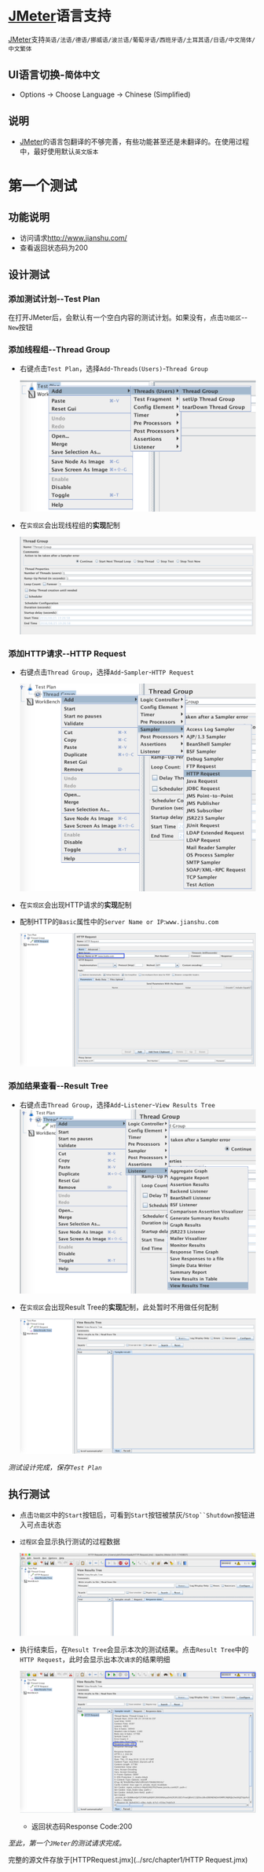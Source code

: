 # [JMeter](http://jmeter.apache.org/)语言支持

[JMeter](http://jmeter.apache.org/)支持`英语/法语/德语/挪威语/波兰语/葡萄牙语/西班牙语/土耳其语/日语/中文简体/中文繁体`

## UI语言切换-`简体中文`

- Options -> Choose Language -> Chinese (Simplified)

## 说明

- [JMeter](http://jmeter.apache.org/)的语言包翻译的不够完善，有些功能甚至还是未翻译的。在使用过程中，最好使用默认`英文版本`

# 第一个测试

## 功能说明

- 访问请求<http://www.jianshu.com/>
- 查看返回状态码为200

## 设计测试

### 添加测试计划--Test Plan

在打开JMeter后，会默认有一个空白内容的测试计划。如果没有，点击`功能区`--`New`按钮

### 添加线程组--Thread Group

- 右键点击`Test Plan`，选择`Add`-`Threads(Users)`-`Thread Group`

  ![](../img/New-ThreadGroup.png)

- 在`实现区`会出现线程组的**实现**配制

  ![](../img/ThreadGroup-Config.png)

### 添加HTTP请求--HTTP Request

- 右键点击`Thread Group`，选择`Add`-`Sampler`-`HTTP Request`

  ![](../img/New-HttpRequest.png)

- 在`实现区`会出现HTTP请求的**实现**配制

- 配制HTTP的`Basic`属性中的`Server Name or IP`:`www.jianshu.com`

  ![](../img/HttpRequest-Config.png)

### 添加结果查看--Result Tree

- 右键点击`Thread Group`，选择`Add`-`Listener`-`View Results Tree` ![](../img/New-ResultTree.png)
- 在`实现区`会出现Result Tree的**实现**配制，此处暂时不用做任何配制

  ![](../img/ResultTree-Config.png)

_测试设计完成，保存`Test Plan`_

## 执行测试

- 点击`功能区`中的`Start`按钮后，可看到`Start`按钮被禁灰/`Stop``Shutdown`按钮进入可点击状态
- `过程区`会显示执行测试的过程数据

  ![](../img/ExecuteProgress.png)

- 执行结束后，在`Result Tree`会显示本次的测试结果。点击`Result Tree`中的`HTTP Request`，此时会显示出本次`请求`的结果明细

  ![](../img/ResultTree-Result.png)

  - 返回状态码Response Code:200

_至此，第一个`JMeter`的测试请求完成。_

完整的源文件存放于[HTTPRequest.jmx](../src/chapter1/HTTP Request.jmx)
